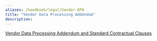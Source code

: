 ```yaml
---
aliases: /handbook/legal/Vendor-DPA
title: "Vendor Data Processing Addendum"
description:
---
```

[Vendor Data Processing Addendum and Standard Contractual Clauses](https://gitlab.com/gitlab-com/legal-and-compliance/-/raw/master/Vendor_DPA_and_Standard_Contractual_Clauses.pdf)


